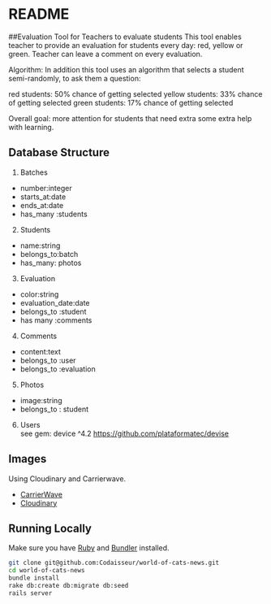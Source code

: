 # README

##Evaluation Tool for Teachers to evaluate students
This tool enables teacher to provide an evaluation for students every day: red, yellow or green.
Teacher can leave a comment on every evaluation.

Algorithm:
In addition this tool uses an algorithm that selects a student semi-randomly, to ask them a question:

red students: 50% chance of getting selected
yellow students: 33% chance of getting selected
green students: 17% chance of getting selected

Overall goal: more attention for students that need extra some extra help with learning.  


## Database Structure

1. Batches
  * number:integer
  * starts_at:date
  * ends_at:date
  * has_many :students

2. Students
  * name:string
  * belongs_to:batch
  * has_many: photos

3. Evaluation
  * color:string
  * evaluation_date:date
  * belongs_to :student
  * has many :comments

4. Comments
  * content:text
  * belongs_to :user
  * belongs_to :evaluation

5. Photos
  * image:string
  * belongs_to : student

6. Users  
 see gem: device ^4.2 https://github.com/plataformatec/devise

## Images
Using Cloudinary and Carrierwave.
* [CarrierWave](https://github.com/carrierwaveuploader/carrierwave)
* [Cloudinary](http://cloudinary.com/documentation/rails_integration#getting_started_guide)

## Running Locally

Make sure you have [Ruby](https://www.ruby-lang.org/en/) and [Bundler](http://bundler.io/) installed.

```bash
git clone git@github.com:Codaisseur/world-of-cats-news.git
cd world-of-cats-news
bundle install
rake db:create db:migrate db:seed
rails server
```
